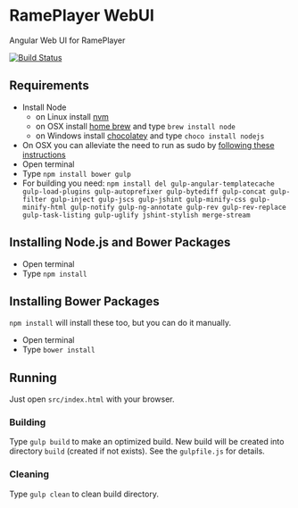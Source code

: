 # RamePlayer WebUI
Angular Web UI for RamePlayer

[![Build Status](https://travis-ci.org/rameplayerorg/rameplayer-webui.svg?branch=master)](https://travis-ci.org/rameplayerorg/rameplayer-webui)

## Requirements

- Install Node
	- on Linux install [nvm](https://github.com/creationix/nvm)
	- on OSX install [home brew](http://brew.sh/) and type `brew install node`
	- on Windows install [chocolatey](https://chocolatey.org/) and type `choco install nodejs`
- On OSX you can alleviate the need to run as sudo by [following these instructions](https://github.com/sindresorhus/guides/blob/master/npm-global-without-sudo.md)
- Open terminal
- Type `npm install bower gulp`
- For building you need: `npm install del gulp-angular-templatecache gulp-load-plugins gulp-autoprefixer gulp-bytediff gulp-concat gulp-filter gulp-inject gulp-jscs gulp-jshint gulp-minify-css gulp-minify-html gulp-notify gulp-ng-annotate gulp-rev gulp-rev-replace gulp-task-listing gulp-uglify jshint-stylish merge-stream`

## Installing Node.js and Bower Packages
- Open terminal
- Type `npm install`

## Installing Bower Packages
`npm install` will install these too, but you can do it manually.
- Open terminal
- Type `bower install`

## Running

Just open `src/index.html` with your browser.

### Building

Type `gulp build` to make an optimized build. New build will be created into directory `build` (created if not exists). See the `gulpfile.js` for details.

### Cleaning

Type `gulp clean` to clean build directory.
